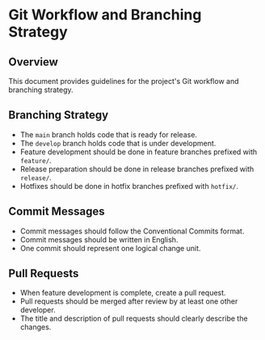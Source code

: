 # Git Workflow and Branching Strategy

## Overview

This document provides guidelines for the project's Git workflow and branching strategy.

## Branching Strategy

- The `main` branch holds code that is ready for release.
- The `develop` branch holds code that is under development.
- Feature development should be done in feature branches prefixed with `feature/`.
- Release preparation should be done in release branches prefixed with `release/`.
- Hotfixes should be done in hotfix branches prefixed with `hotfix/`.

## Commit Messages

- Commit messages should follow the Conventional Commits format.
- Commit messages should be written in English.
- One commit should represent one logical change unit.

## Pull Requests

- When feature development is complete, create a pull request.
- Pull requests should be merged after review by at least one other developer.
- The title and description of pull requests should clearly describe the changes.